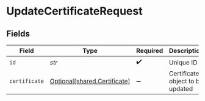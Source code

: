 # UpdateCertificateRequest


## Fields

| Field                                                              | Type                                                               | Required                                                           | Description                                                        |
| ------------------------------------------------------------------ | ------------------------------------------------------------------ | ------------------------------------------------------------------ | ------------------------------------------------------------------ |
| `id`                                                               | *str*                                                              | :heavy_check_mark:                                                 | Unique ID                                                          |
| `certificate`                                                      | [Optional[shared.Certificate]](../../models/shared/certificate.md) | :heavy_minus_sign:                                                 | Certificate object to be updated                                   |